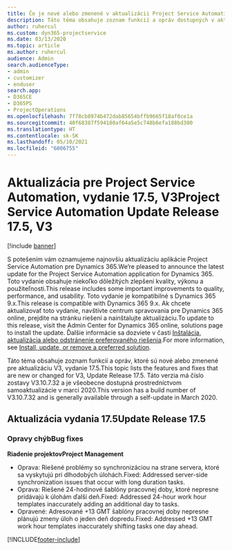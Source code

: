 ```yaml
---
title: Čo je nové alebo zmenené v aktualizácii Project Service Automation, vydanie 17.5, oprava V3
description: Táto téma obsahuje zoznam funkcií a opráv dostupných v aktualizácii Project Service Automation, vydanie 17.5, V3
author: ruhercul
ms.custom: dyn365-projectservice
ms.date: 03/13/2020
ms.topic: article
ms.author: ruhercul
audience: Admin
search.audienceType:
- admin
- customizer
- enduser
search.app:
- D365CE
- D365PS
- ProjectOperations
ms.openlocfilehash: 7f78cb8974b472dab85654bffb9665f18af0ce1a
ms.sourcegitcommit: 40f68387f594180af64a5e5c748b6efa188bd300
ms.translationtype: HT
ms.contentlocale: sk-SK
ms.lasthandoff: 05/10/2021
ms.locfileid: "6006755"
---
```

# <a name="project-service-automation-update-release-175-v3"></a><span data-ttu-id="b105a-103">Aktualizácia pre Project Service Automation, vydanie 17.5, V3</span><span class="sxs-lookup"><span data-stu-id="b105a-103">Project Service Automation Update Release 17.5, V3</span></span>

[!include [banner](../includes/psa-now-project-operations.md)]

<span data-ttu-id="b105a-104">S potešením vám oznamujeme najnovšiu aktualizáciu aplikácie Project Service Automation pre Dynamics 365.</span><span class="sxs-lookup"><span data-stu-id="b105a-104">We’re pleased to announce the latest update for the Project Service Automation application for Dynamics 365.</span></span> <span data-ttu-id="b105a-105">Toto vydanie obsahuje niekoľko dôležitých zlepšení kvality, výkonu a použiteľnosti.</span><span class="sxs-lookup"><span data-stu-id="b105a-105">This release includes some important improvements to quality, performance, and usability.</span></span>  <span data-ttu-id="b105a-106">Toto vydanie je kompatibilné s Dynamics 365 9.x.</span><span class="sxs-lookup"><span data-stu-id="b105a-106">This release is compatible with Dynamics 365 9.x.</span></span> <span data-ttu-id="b105a-107">Ak chcete aktualizovať toto vydanie, navštívte centrum spravovania pre Dynamics 365 online, prejdite na stránku riešení a nainštalujte aktualizáciu.</span><span class="sxs-lookup"><span data-stu-id="b105a-107">To update to this release, visit the Admin Center for Dynamics 365 online, solutions page to install the update.</span></span> <span data-ttu-id="b105a-108">Ďalšie informácie sa dozviete v časti [Inštalácia, aktualizácia alebo odstránenie preferovaného riešenia](/power-platform/admin/install-remove-preferred-solution).</span><span class="sxs-lookup"><span data-stu-id="b105a-108">For more information, see [Install, update, or remove a preferred solution](/power-platform/admin/install-remove-preferred-solution).</span></span>

<span data-ttu-id="b105a-109">Táto téma obsahuje zoznam funkcií a opráv, ktoré sú nové alebo zmenené pre aktualizáciu V3, vydanie 17.5.</span><span class="sxs-lookup"><span data-stu-id="b105a-109">This topic lists the features and fixes that are new or changed for V3, Update Release 17.5.</span></span> <span data-ttu-id="b105a-110">Táto verzia má číslo zostavy V3.10.7.32 a je všeobecne dostupná prostredníctvom samoaktualizácie v marci 2020.</span><span class="sxs-lookup"><span data-stu-id="b105a-110">This version has a build number of V3.10.7.32 and is generally available through a self-update in March 2020.</span></span>


## <a name="update-release-175"></a><span data-ttu-id="b105a-111">Aktualizácia vydania 17.5</span><span class="sxs-lookup"><span data-stu-id="b105a-111">Update Release 17.5</span></span>

### <a name="bug-fixes"></a><span data-ttu-id="b105a-112">Opravy chýb</span><span class="sxs-lookup"><span data-stu-id="b105a-112">Bug fixes</span></span>


<span data-ttu-id="b105a-113">**Riadenie projektov**</span><span class="sxs-lookup"><span data-stu-id="b105a-113">**Project Management**</span></span>

- <span data-ttu-id="b105a-114">Oprava: Riešené problémy so synchronizáciou na strane servera, ktoré sa vyskytujú pri dlhodobých úlohách.</span><span class="sxs-lookup"><span data-stu-id="b105a-114">Fixed: Addressed server-side synchronization issues that occur with long duration tasks.</span></span>
- <span data-ttu-id="b105a-115">Oprava: Riešené 24-hodinové šablóny pracovnej doby, ktoré nepresne pridávajú k úlohám ďalší deň.</span><span class="sxs-lookup"><span data-stu-id="b105a-115">Fixed: Addressed 24-hour work hour templates inaccurately adding an additional day to tasks.</span></span>
- <span data-ttu-id="b105a-116">Opravené: Adresované +13 GMT šablóny pracovnej doby nepresne plánujú zmeny úloh o jeden deň dopredu.</span><span class="sxs-lookup"><span data-stu-id="b105a-116">Fixed: Addressed +13 GMT work hour templates inaccurately shifting tasks one day ahead.</span></span>



[!INCLUDE[footer-include](../includes/footer-banner.md)]